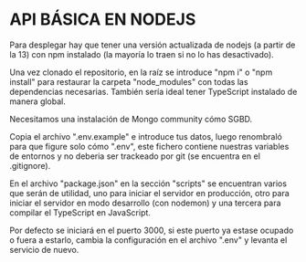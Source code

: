 # API BÁSICA EN NODEJS

Para desplegar hay que tener una versión actualizada de nodejs (a partir de la 13) con npm instalado (la mayoría lo traen si no lo has desactivado).

Una vez clonado el repositorio, en la raíz se introduce "npm i" o "npm install" para restaurar la carpeta "node_modules" con todas las dependencias necesarias. También sería ideal tener TypeScript instalado de manera global.

Necesitamos una instalación de Mongo community cómo SGBD.

Copia el archivo ".env.example" e introduce tus datos, luego renombraló para que figure solo cómo ".env", este fichero contiene nuestras variables de entornos y no deberia ser trackeado por git (se encuentra en el .gitignore).

En el archivo "package.json" en la sección "scripts" se encuentran varios que serán de utilidad, uno para iniciar el servidor en producción, otro para iniciar el servidor en modo desarrollo (con nodemon) y una tercera para compilar el TypeScript en JavaScript.

Por defecto se iniciará en el puerto 3000, si este puerto ya estase ocupado o fuera a estarlo, cambia la configuración en el archivo ".env" y levanta el servicio de nuevo.

